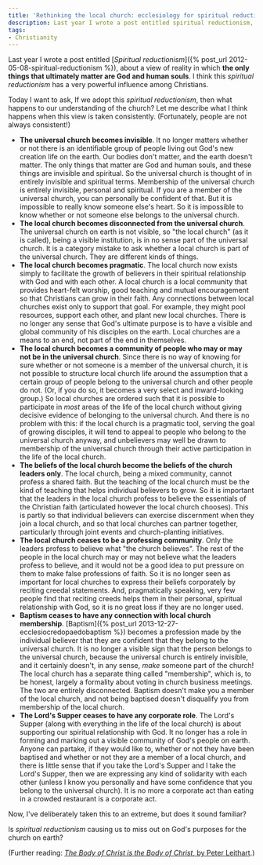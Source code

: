 ```yaml
---
title: 'Rethinking the local church: ecclesiology for spiritual reductionists'
description: Last year I wrote a post entitled spiritual reductionism, about a view of reality in which the only things that ultimately matter are God and human souls.
tags:
- Christianity
---
```

Last year I wrote a post entitled [_Spiritual reductionism_]({% post_url 2012-05-08-spiritual-reductionism %}), about a view of reality in which **the only things that ultimately matter are God and human souls**. I think this _spiritual reductionism_ has a very powerful influence among Christians.

Today I want to ask, If we adopt this _spiritual reductionism_, then what happens to our understanding of the church? Let me describe what I think happens when this view is taken consistently. (Fortunately, people are not always consistent!)

* **The universal church becomes invisible**. It no longer matters whether or not there is an identifiable group of people living out God's new creation life on the earth. Our bodies don't matter, and the earth doesn't matter. The only things that matter are God and human souls, and these things are invisible and spiritual. So the universal church is thought of in entirely invisible and spiritual terms. Membership of the universal church is entirely invisible, personal and spiritual. If you are a member of the universal church, you can personally be confident of that. But it is impossible to really know someone else's heart. So it is impossible to know whether or not someone else belongs to the universal church.
* **The local church becomes disconnected from the universal church**. The universal church on earth is not visible, so "the local church" (as it is called), being a visible institution, is in no sense part of the universal church. It is a category mistake to ask whether a local church is part of the universal church. They are different kinds of things.
* **The local church becomes pragmatic**. The local church now exists simply to facilitate the growth of believers in their spiritual relationship with God and with each other. A local church is a local community that provides heart-felt worship, good teaching and mutual encouragement so that Christians can grow in their faith. Any connections between local churches exist only to support that goal. For example, they might pool resources, support each other, and plant new local churches. There is no longer any sense that God's ultimate purpose is to have a visible and global community of his disciples on the earth. Local churches are a means to an end, not part of the end in themselves.
* **The local church becomes a community of people who may or may not be in the universal church**. Since there is no way of knowing for sure whether or not someone is a member of the universal church, it is not possible to structure local church life around the assumption that a certain group of people belong to the universal church and other people do not. (Or, if you do so, it becomes a very select and inward-looking group.) So local churches are ordered such that it is possible to participate in _most_ areas of the life of the local church without giving decisive evidence of belonging to the universal church. And there is no problem with this: if the local church is a pragmatic tool, serving the goal of growing disciples, it will tend to appeal to people who belong to the universal church anyway, and unbelievers may well be drawn to membership of the universal church through their active participation in the life of the local church.
* **The beliefs of the local church become the beliefs of the church leaders only**. The local church, being a mixed community, cannot profess a shared faith. But the teaching of the local church must be the kind of teaching that helps individual believers to grow. So it is important that the leaders in the local church profess to believe the essentials of the Christian faith (articulated however the local church chooses). This is partly so that individual believers can exercise discernment when they join a local church, and so that local churches can partner together, particularly through joint events and church-planting initiatives.
* **The local church ceases to be a professing community**. Only the leaders profess to believe what "the church believes". The rest of the people in the local church may or may not believe what the leaders profess to believe, and it would not be a good idea to put pressure on them to make false professions of faith. So it is no longer seen as important for local churches to express their beliefs corporately by reciting creedal statements. And, pragmatically speaking, very few people find that reciting creeds helps them in their personal, spiritual relationship with God, so it is no great loss if they are no longer used.
* **Baptism ceases to have any connection with local church membership**. [Baptism]({% post_url 2013-12-27-ecclesiocredopaedobaptism %}) becomes a profession made by the individual believer that they are confident that they belong to the universal church. It is no longer a visible sign that the person belongs to the universal church, because the universal church is entirely invisible, and it certainly doesn't, in any sense, _make_ someone part of the church! The local church has a separate thing called "membership", which is, to be honest, largely a formality about voting in church business meetings. The two are entirely disconnected. Baptism doesn't make you a member of the local church, and not being baptised doesn't disqualify you from membership of the local church.
* **The Lord's Supper ceases to have any corporate role**. The Lord's Supper (along with everything in the life of the local church) is about supporting our spiritual relationship with God. It no longer has a role in forming and marking out a visible community of God's people on earth. Anyone can partake, if they would like to, whether or not they have been baptised and whether or not they are a member of a local church, and there is little sense that if you take the Lord's Supper and I take the Lord's Supper, then we are expressing any kind of solidarity with each other (unless I know you personally and have some confidence that you belong to the universal church). It is no more a corporate act than eating in a crowded restaurant is a corporate act.

Now, I've deliberately taken this to an extreme, but does it sound familiar?

Is _spiritual reductionism_ causing us to miss out on God's purposes for the church on earth?

(Further reading: [_The Body of Christ is the Body of Christ_, by Peter Leithart](http://www.credenda.org/archive/issues/19-1liturgia.php).)

